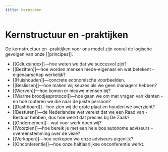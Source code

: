```yaml
---
title: kernzaken
---
```

# Kernstructuur en -praktijken

De kernstructuur en -praktijken voor ons model zijn vooral de logische gevolgen van onze [[principes]].

- [[Geluksindex]]—hoe weten we dat we succesvol zijn?
- [[Bezitten]]—hoe worden mensen mede-eigenaar  en wat betekent - eigenaarschap werkelijk?
- [[Huishouden]]—concrete economische voorbeelden.
- [[Beslissen]]—hoe maken wij keuzes als we geen managers hebben?
- [[Werven]]—hoe komen er nieuwe mensen bij?
- [[Warme broodjesprotocol]]—hoe gaan we om met vragen van klanten - en hoe routeren we die naar de juiste persoon?
- [[Dashboard]]—hoe zien wij de grote plaat en houden we overzicht?
- [[Besturen]]—de Nederlandse wet vereist dat we een Raad van - Bestuur hebben, dus hoe werkt dat precies bij De Zaak?
- [[Ondernemen]]—wat voor werk doen wij?
- [[Voorzien]]—hoe bereik je met een hele bos autonome adviseurs - overeenstemming  over de visie?
- [[Verkopen]]—hoe verkopen we onze adviseurs eigenlijk?
- [[Onconferentie]]—hoe onze halfjaarlijkse onconferentie werkt.